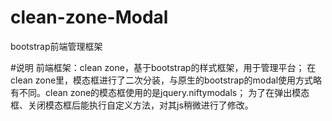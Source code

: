 # clean-zone-Modal
bootstrap前端管理框架

#说明
前端框架：clean zone，基于bootstrap的样式框架，用于管理平台；
在clean zone里，模态框进行了二次分装，与原生的bootstrap的modal使用方式略有不同。clean zone的模态框使用的是jquery.niftymodals；
为了在弹出模态框、关闭模态框后能执行自定义方法，对其js稍微进行了修改。
